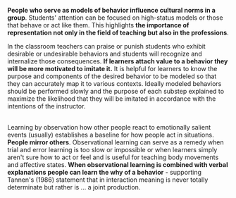 <p><strong>People who serve as models of behavior influence cultural norms in a group</strong><span style=font-weight: 400;>. Students' attention can be focused on high-status models or those that behave or act like them. This highlights </span><strong>the importance of representation not only in the field of teaching but also in the professions</strong><span style=font-weight: 400;>.</span></p>

<p><span style=font-weight: 400;>In the classroom teachers can praise or punish students who exhibit desirable or undesirable behaviors and students will recognize and internalize those consequences. </span><strong>If learners attach value to a behavior they will be more motivated to imitate it.</strong><span style=font-weight: 400;> It is helpful for learners to know the purpose and components of the desired behavior to be modeled so that they can accurately map it to various contexts. Ideally modeled behaviors should be performed slowly and the purpose of each substep explained to maximize the likelihood that they will be imitated in accordance with the intentions of the instructor. </span></p>  <p><br><span style=font-weight: 400;>Learning by observation how other people react to emotionally salient events (usually) establishes a baseline for how people act in situations. </span><strong>People mirror others</strong><span style=font-weight: 400;>. Observational learning can serve as a remedy when trial and error learning is too slow or impossible or when learners simply aren't sure how to act or feel and is useful for teaching body movements and affective states. </span><strong>When observational learning is combined with verbal explanations people can learn the why of a behavior</strong><span style=font-weight: 400;> - supporting Tannen's (1986) statement that in interaction meaning is never totally determinate but rather is ... a joint production.</span></p>